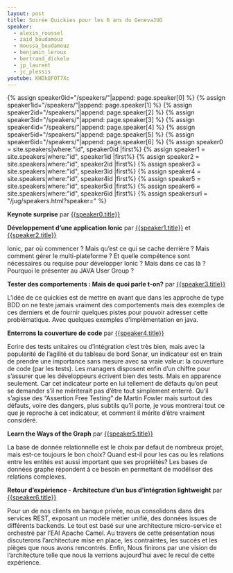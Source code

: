 ```yaml
---
layout: post
title: Soirée Quickies pour les 6 ans du GenevaJUG
speaker:
  - alexis_roussel
  - zaid_boudamouz
  - moussa_boudamouz
  - benjamin_leroux
  - bertrand_dickele
  - jp_laurent
  - jc_plessis
youtube: KHDkQFOT7Xc
---
```

{% assign speaker0id="/speakers/"|append: page.speaker[0]  %}
{% assign speaker1id="/speakers/"|append: page.speaker[1]  %}
{% assign speaker2id="/speakers/"|append: page.speaker[2]  %}
{% assign speaker3id="/speakers/"|append: page.speaker[3]  %}
{% assign speaker4id="/speakers/"|append: page.speaker[4]  %}
{% assign speaker5id="/speakers/"|append: page.speaker[5]  %}
{% assign speaker6id="/speakers/"|append: page.speaker[6]  %}
{% assign speaker0 = site.speakers|where:"id", speaker0id |first%}
{% assign speaker1 = site.speakers|where:"id", speaker1id |first%}
{% assign speaker2 = site.speakers|where:"id", speaker2id |first%}
{% assign speaker3 = site.speakers|where:"id", speaker3id |first%}
{% assign speaker4 = site.speakers|where:"id", speaker4id |first%}
{% assign speaker5 = site.speakers|where:"id", speaker5id |first%}
{% assign speaker6 = site.speakers|where:"id", speaker6id |first%}
{% assign speakersurl = "/jug/speakers.html?speaker=" %}

**Keynote surprise** par [{{speaker0.title}}]({{speakersurl}}{{page.speaker[0]}})

**Développement d’une application Ionic** par [{{speaker1.title}}]({{speakersurl}}{{page.speaker[1]}}) et [{{speaker2.title}}]({{speakersurl}}{{page.speaker[2]}})

Ionic, par où commencer ? Mais qu’est ce qui se cache derrière ? Mais comment gérer le multi-plateforme ? Et quelle compétence sont nécessaires ou requise pour développer Ionic ? Mais dans ce cas là ? Pourquoi le présenter au JAVA User Group ?

**Tester des comportements : Mais de quoi parle  t-on?** par [{{speaker3.title}}]({{speakersurl}}{{page.speaker[3]}})

L’idée de ce quickies est de mettre en avant que dans les approche de type BDD on ne teste jamais vraiment des comportements mais des exemples de ces derniers et de fournir quelques pistes pour pouvoir adresser cette problématique. Avec quelques exemples d’implémentation en java.

**Enterrons la couverture de code** par [{{speaker4.title}}]({{speakersurl}}{{page.speaker[4]}}) 

Ecrire des tests unitaires ou d’intégration c’est très bien, mais avec la popularité de l’agilité et du tableau de bord Sonar, un indicateur est en train de prendre une importance sans mesure avec sa vraie valeur: la couverture de code (par les tests). Les managers disposent enfin d’un chiffre pour s’assurer que les développeurs écrivent bien des tests. Mais en apparence seulement. Car cet indicateur porte en lui tellement de défauts qu’on peut se demander s’il ne mériterait pas d’être tout simplement enterré.
Qu’il s’agisse des “Assertion Free Testing” de Martin Fowler mais surtout des défauts, voire des dangers, plus subtils qu’il porte, je vous montrerai tout ce que je reproche à cet indicateur, et comment il mérite d’être vraiment considéré.

**Learn the Ways of the Graph** par [{{speaker5.title}}]({{speakersurl}}{{page.speaker[5]}}) 

La base de donnée relationnelle est le choix par defaut de nombreux projet, mais est-ce toujours le bon choix? Quand est-il pour les cas ou les relations entre les entités est aussi important que ses propriétés? Les bases de données graphe répondent à ce besoin en permettant de modéliser des relations complexes.
        
**Retour d’expérience - Architecture d’un bus d’intégration lightweight** par [{{speaker6.title}}]({{speakersurl}}{{page.speaker[6]}}) 

Pour un de nos clients en banque privée, nous consolidons dans des services REST, exposant un modèle métier unifié, des données issues de différents backends. Le tout est basé sur une architecture micro-service et orchestré par l’EAI Apache Camel. Au travers de cette présentation nous discuterons l’architecture mise en place, les contraintes, les succès et les pièges que nous avons rencontrés. Enfin, Nous finirons par une vision de l’architecture telle que nous la verrions aujourd’hui avec le recul de cette expérience.
